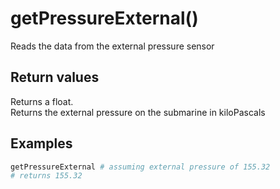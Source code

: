 # getPressureExternal()

Reads the data from the external pressure sensor

## Return values

Returns a float.  
Returns the external pressure on the submarine in kiloPascals

## Examples

```py
getPressureExternal # assuming external pressure of 155.32
# returns 155.32
```
